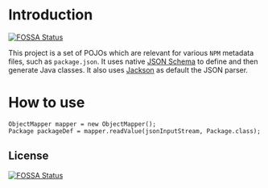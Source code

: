 # Introduction
[![FOSSA Status](https://app.fossa.io/api/projects/git%2Bgithub.com%2Fstrongbox%2Fstrongbox-npm-metadata.svg?type=shield)](https://app.fossa.io/projects/git%2Bgithub.com%2Fstrongbox%2Fstrongbox-npm-metadata?ref=badge_shield)


This project is a set of POJOs which are relevant for various `NPM` metadata files, such as `package.json`. 
It uses native [JSON Schema](http://json-schema.org/) to define and then generate Java classes.
It also uses [Jackson](https://github.com/FasterXML/jackson) as default the JSON parser. 

# How to use

	ObjectMapper mapper = new ObjectMapper();
	Package packageDef = mapper.readValue(jsonInputStream, Package.class);


## License
[![FOSSA Status](https://app.fossa.io/api/projects/git%2Bgithub.com%2Fstrongbox%2Fstrongbox-npm-metadata.svg?type=large)](https://app.fossa.io/projects/git%2Bgithub.com%2Fstrongbox%2Fstrongbox-npm-metadata?ref=badge_large)